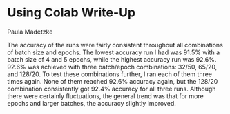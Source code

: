 # Using Colab Write-Up

Paula Madetzke

The accuracy of the runs were fairly consistent throughout all combinations of batch size and epochs. The lowest accuracy run I had was 91.5% with a batch size of 4 and 5 epochs, while the highest accuracy run was 92.6%. 92.6% was achieved with three batch/epoch combinations: 32/50, 65/20, and 128/20. To test these combinations further, I ran each of them three times again. None of them reached 92.6% accuracy again, but the 128/20 combination consistently got 92.4% accuracy for all three runs. Although there were certainly fluctuations, the general trend was that for more epochs and larger batches, the accuracy slightly improved.
